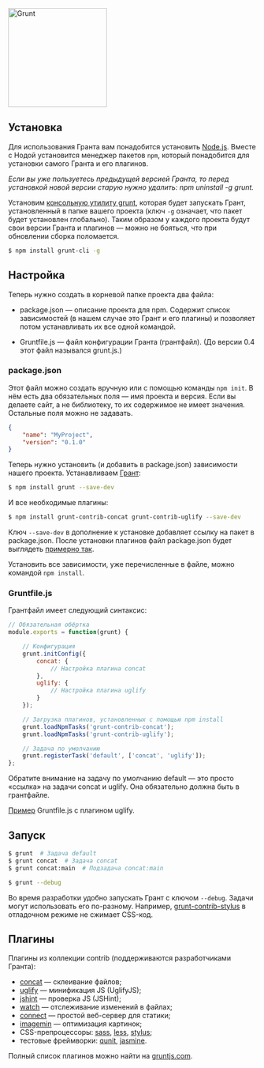 <img src="https://gruntjs.com/img/grunt-logo.svg" width="200" alt="Grunt">

## Установка

Для использования Гранта вам понадобится установить [Node.js](http://nodejs.org/). Вместе с Нодой установится менеджер пакетов `npm`, который понадобится для установки самого Гранта и его плагинов.

*Если вы уже пользуетесь предыдущей версией Гранта, то перед установкой новой версии старую нужно удалить: npm uninstall -g grunt.*

Установим [консольную утилиту grunt](https://github.com/gruntjs/grunt-cli/), которая будет запускать Грант, установленный в папке вашего проекта (ключ `-g` означает, что пакет будет установлен глобально). Таким образом у каждого проекта будут свои версии Гранта и плагинов — можно не бояться, что при обновлении сборка поломается.

```bash
$ npm install grunt-cli -g
```

## Настройка

Теперь нужно создать в корневой папке проекта два файла:

- package.json — описание проекта для npm. Содержит список зависимостей (в нашем случае это Грант и его плагины) и позволяет потом устанавливать их все одной командой.

- Gruntfile.js — файл конфигурации Гранта (грантфайл). (До версии 0.4 этот файл назывался grunt.js.)

### package.json

Этот файл можно создать вручную или с помощью команды `npm init`. В нём есть два обязательных поля — имя проекта и версия. Если вы делаете сайт, а не библиотеку, то их содержимое не имеет значения. Остальные поля можно не задавать.

```json
{
    "name": "MyProject",
    "version": "0.1.0"
}
```

Теперь нужно установить (и добавить в package.json) зависимости нашего проекта. Устанавливаем [Грант](https://github.com/gruntjs/grunt/):

```bash
$ npm install grunt --save-dev
```

И все необходимые плагины:

```bash
$ npm install grunt-contrib-concat grunt-contrib-uglify --save-dev
```

Ключ `--save-dev` в дополнение к установке добавляет ссылку на пакет в package.json. После установки плагинов файл package.json будет выглядеть [примерно так](http://gruntjs.com/getting-started#package.json).

Установить все зависимости, уже перечисленные в файле, можно командой `npm install`.

### Gruntfile.js

Грантфайл имеет следующий синтаксис:

```javascript
// Обязательная обёртка
module.exports = function(grunt) {

    // Конфигурация
    grunt.initConfig({
        concat: {
            // Настройка плагина concat
        },
        uglify: {
            // Настройка плагина uglify
        }
    });

    // Загрузка плагинов, установленных с помощью npm install
    grunt.loadNpmTasks('grunt-contrib-concat');
    grunt.loadNpmTasks('grunt-contrib-uglify');

    // Задача по умолчанию
    grunt.registerTask('default', ['concat', 'uglify']);
};
```

Обратите внимание на задачу по умолчанию default — это просто «ссылка» на задачи concat и uglify. Она обязательно должна быть в грантфайле.

[Пример](http://gruntjs.com/getting-started#an-example-gruntfile) Gruntfile.js с плагином uglify.

## Запуск

```bash
$ grunt  # Задача default
$ grunt concat  # Задача concat
$ grunt concat:main  # Подзадача concat:main

$ grunt --debug
```

Во время разработки удобно запускать Грант с ключом `--debug`. Задачи могут использовать его по-разному. Например, [grunt-contrib-stylus](https://github.com/gruntjs/grunt-contrib-stylus) в отладочном режиме не сжимает CSS-код.

## Плагины

Плагины из коллекции contrib (поддерживаются разработчиками Гранта):
- [concat](https://github.com/gruntjs/grunt-contrib-concat) — склеивание файлов;
- [uglify](https://github.com/gruntjs/grunt-contrib-uglify) — минификация JS (UglifyJS);
- [jshint](https://github.com/gruntjs/grunt-contrib-jshint) — проверка JS (JSHint);
- [watch](https://github.com/gruntjs/grunt-contrib-watch) — отслеживание изменений в файлах;
- [connect](https://github.com/gruntjs/grunt-contrib-connect) — простой веб-сервер для статики;
- [imagemin](https://github.com/gruntjs/grunt-contrib-imagemin) — оптимизация картинок;
- CSS-препроцессоры: [sass](https://github.com/gruntjs/grunt-contrib-sass), [less](https://github.com/gruntjs/grunt-contrib-less), [stylus](https://github.com/gruntjs/grunt-contrib-stylus);
- тестовые фреймворки: [qunit](https://github.com/gruntjs/grunt-contrib-qunit), [jasmine](https://github.com/gruntjs/grunt-contrib-jasmine).

Полный список плагинов можно найти на [gruntjs.com](http://gruntjs.com/).